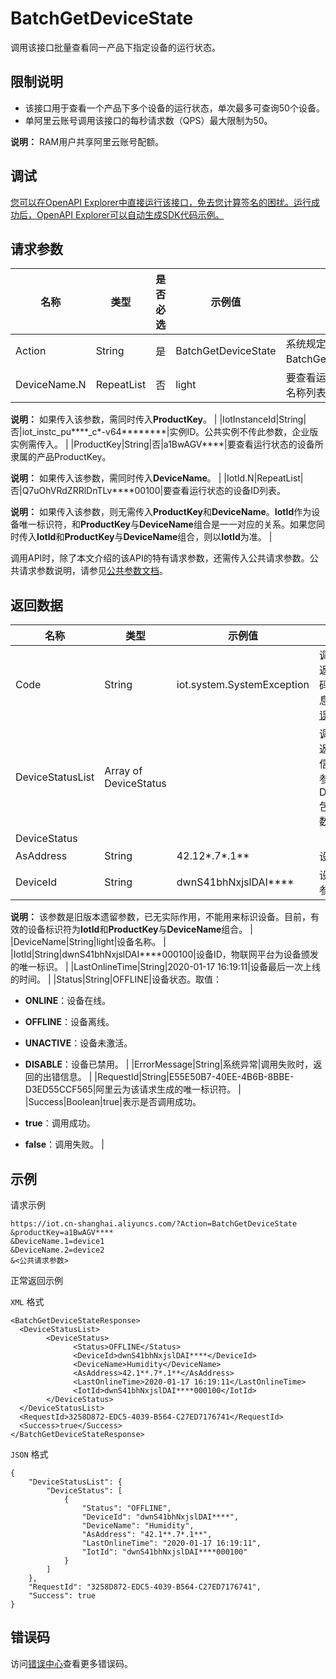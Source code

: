 # BatchGetDeviceState

调用该接口批量查看同一产品下指定设备的运行状态。

## 限制说明

-   该接口用于查看一个产品下多个设备的运行状态，单次最多可查询50个设备。
-   单阿里云账号调用该接口的每秒请求数（QPS）最大限制为50。

**说明：** RAM用户共享阿里云账号配额。


## 调试

[您可以在OpenAPI Explorer中直接运行该接口，免去您计算签名的困扰。运行成功后，OpenAPI Explorer可以自动生成SDK代码示例。](https://api.aliyun.com/#product=Iot&api=BatchGetDeviceState&type=RPC&version=2018-01-20)

## 请求参数

|名称|类型|是否必选|示例值|描述|
|--|--|----|---|--|
|Action|String|是|BatchGetDeviceState|系统规定参数。取值：BatchGetDeviceState。 |
|DeviceName.N|RepeatList|否|light|要查看运行状态的设备的名称列表。

 **说明：** 如果传入该参数，需同时传入**ProductKey**。 |
|IotInstanceId|String|否|iot\_instc\_pu\*\*\*\*\_c\*-v64\*\*\*\*\*\*\*\*|实例ID。公共实例不传此参数，企业版实例需传入。 |
|ProductKey|String|否|a1BwAGV\*\*\*\*|要查看运行状态的设备所隶属的产品ProductKey。

 **说明：** 如果传入该参数，需同时传入**DeviceName**。 |
|IotId.N|RepeatList|否|Q7uOhVRdZRRlDnTLv\*\*\*\*00100|要查看运行状态的设备ID列表。

 **说明：** 如果传入该参数，则无需传入**ProductKey**和**DeviceName**。**IotId**作为设备唯一标识符，和**ProductKey**与**DeviceName**组合是一一对应的关系。如果您同时传入**IotId**和**ProductKey**与**DeviceName**组合，则以**IotId**为准。 |

调用API时，除了本文介绍的该API的特有请求参数，还需传入公共请求参数。公共请求参数说明，请参见[公共参数文档](~~30561~~)。

## 返回数据

|名称|类型|示例值|描述|
|--|--|---|--|
|Code|String|iot.system.SystemException|调用失败时，返回的错误码。更多信息，请参见[错误码](~~87387~~)。 |
|DeviceStatusList|Array of DeviceStatus| |调用成功时，返回设备状态信息列表，请参见DeviceStatus包含的以下参数。 |
|DeviceStatus| | | |
|AsAddress|String|42.12\*.7\*.1\*\*|设备IP地址。 |
|DeviceId|String|dwnS41bhNxjslDAI\*\*\*\*|设备ID（旧版参数）。

 **说明：** 该参数是旧版本遗留参数，已无实际作用，不能用来标识设备。目前，有效的设备标识符为**IotId**和**ProductKey**与**DeviceName**组合。 |
|DeviceName|String|light|设备名称。 |
|IotId|String|dwnS41bhNxjslDAI\*\*\*\*000100|设备ID，物联网平台为设备颁发的唯一标识。 |
|LastOnlineTime|String|2020-01-17 16:19:11|设备最后一次上线的时间。 |
|Status|String|OFFLINE|设备状态。取值：

 -   **ONLINE**：设备在线。
-   **OFFLINE**：设备离线。
-   **UNACTIVE**：设备未激活。
-   **DISABLE**：设备已禁用。 |
|ErrorMessage|String|系统异常|调用失败时，返回的出错信息。 |
|RequestId|String|E55E50B7-40EE-4B6B-8BBE-D3ED55CCF565|阿里云为该请求生成的唯一标识符。 |
|Success|Boolean|true|表示是否调用成功。

 -   **true**：调用成功。
-   **false**：调用失败。 |

## 示例

请求示例

```
https://iot.cn-shanghai.aliyuncs.com/?Action=BatchGetDeviceState
&productKey=a1BwAGV****
&DeviceName.1=device1
&DeviceName.2=device2
&<公共请求参数>
```

正常返回示例

`XML` 格式

```
<BatchGetDeviceStateResponse>
  <DeviceStatusList>
        <DeviceStatus>
              <Status>OFFLINE</Status>
              <DeviceId>dwnS41bhNxjslDAI****</DeviceId>
              <DeviceName>Humidity</DeviceName>
              <AsAddress>42.1**.7*.1**</AsAddress>
              <LastOnlineTime>2020-01-17 16:19:11</LastOnlineTime>
              <IotId>dwnS41bhNxjslDAI****000100</IotId>
        </DeviceStatus>
  </DeviceStatusList>
  <RequestId>3258D872-EDC5-4039-B564-C27ED7176741</RequestId>
  <Success>true</Success>
</BatchGetDeviceStateResponse>
```

`JSON` 格式

```
{
	"DeviceStatusList": {
		"DeviceStatus": [
			{
				"Status": "OFFLINE",
				"DeviceId": "dwnS41bhNxjslDAI****",
				"DeviceName": "Humidity",
				"AsAddress": "42.1**.7*.1**",
				"LastOnlineTime": "2020-01-17 16:19:11",
				"IotId": "dwnS41bhNxjslDAI****000100"
			}
		]
	},
	"RequestId": "3258D872-EDC5-4039-B564-C27ED7176741",
	"Success": true
}
```

## 错误码

访问[错误中心](https://error-center.alibabacloud.com/status/product/Iot)查看更多错误码。

